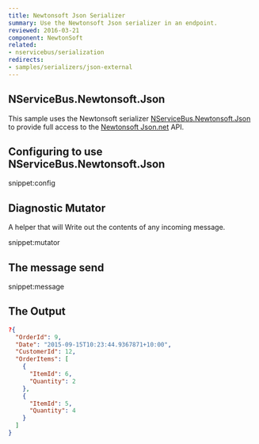 ```yaml
---
title: Newtonsoft Json Serializer
summary: Use the Newtonsoft Json serializer in an endpoint.
reviewed: 2016-03-21
component: NewtonSoft
related:
- nservicebus/serialization
redirects:
- samples/serializers/json-external
---
```


## NServiceBus.Newtonsoft.Json

This sample uses the Newtonsoft serializer [NServiceBus.Newtonsoft.Json](https://github.com/Particular/NServiceBus.Newtonsoft.Json) to provide full access to the [Newtonsoft Json.net](http://www.newtonsoft.com/json) API.


## Configuring to use NServiceBus.Newtonsoft.Json

snippet:config


## Diagnostic Mutator

A helper that will Write out the contents of any incoming message.

snippet:mutator


## The message send

snippet:message
  

## The Output

```json
?{
  "OrderId": 9,
  "Date": "2015-09-15T10:23:44.9367871+10:00",
  "CustomerId": 12,
  "OrderItems": [
    {
      "ItemId": 6,
      "Quantity": 2
    },
    {
      "ItemId": 5,
      "Quantity": 4
    }
  ]
}
```
